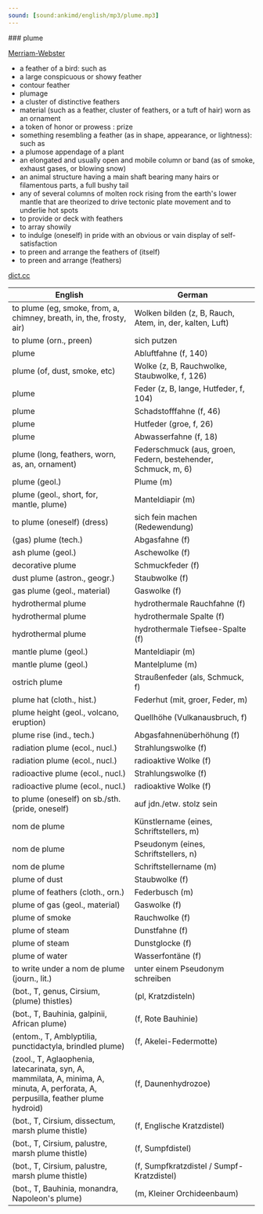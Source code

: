 ```yaml
---
sound: [sound:ankimd/english/mp3/plume.mp3]
---
```


\### plume

[Merriam-Webster](https://www.merriam-webster.com/dictionary/plume)

- a feather of a bird: such as
- a large conspicuous or showy feather
- contour feather
- plumage
- a cluster of distinctive feathers
- material (such as a feather, cluster of feathers, or a tuft of hair) worn as an ornament
- a token of honor or prowess : prize
- something resembling a feather (as in shape, appearance, or lightness): such as
- a plumose appendage of a plant
- an elongated and usually open and mobile column or band (as of smoke, exhaust gases, or blowing snow)
- an animal structure having a main shaft bearing many hairs or filamentous parts, a full bushy tail
- any of several columns of molten rock rising from the earth's lower mantle that are theorized to drive tectonic plate movement and to underlie hot spots
- to provide or deck with feathers
- to array showily
- to indulge (oneself) in pride with an obvious or vain display of self-satisfaction
- to preen and arrange the feathers of (itself)
- to preen and arrange (feathers)

[dict.cc](https://www.dict.cc/plume)

| English        | German       |
| -------------- | ------------ |
| to plume (eg, smoke, from, a, chimney, breath, in, the, frosty, air) | Wolken bilden (z, B, Rauch, Atem, in, der, kalten, Luft) |
| to plume (orn., preen) | sich putzen |
| plume | Abluftfahne (f, 140) |
| plume (of, dust, smoke, etc) | Wolke (z, B, Rauchwolke, Staubwolke, f, 126) |
| plume | Feder (z, B, lange, Hutfeder, f, 104) |
| plume | Schadstofffahne (f, 46) |
| plume | Hutfeder (groe, f, 26) |
| plume | Abwasserfahne (f, 18) |
| plume (long, feathers, worn, as, an, ornament) | Federschmuck (aus, groen, Federn, bestehender, Schmuck, m, 6) |
| plume (geol.) | Plume (m) |
| plume (geol., short, for, mantle, plume) | Manteldiapir (m) |
| to plume (oneself) (dress) | sich fein machen (Redewendung) |
| (gas) plume (tech.) | Abgasfahne (f) |
| ash plume (geol.) | Aschewolke (f) |
| decorative plume | Schmuckfeder (f) |
| dust plume (astron., geogr.) | Staubwolke (f) |
| gas plume (geol., material) | Gaswolke (f) |
| hydrothermal plume | hydrothermale Rauchfahne (f) |
| hydrothermal plume | hydrothermale Spalte (f) |
| hydrothermal plume | hydrothermale Tiefsee-Spalte (f) |
| mantle plume (geol.) | Manteldiapir (m) |
| mantle plume (geol.) | Mantelplume (m) |
| ostrich plume | Straußenfeder (als, Schmuck, f) |
| plume hat (cloth., hist.) | Federhut (mit, groer, Feder, m) |
| plume height (geol., volcano, eruption) | Quellhöhe (Vulkanausbruch, f) |
| plume rise (ind., tech.) | Abgasfahnenüberhöhung (f) |
| radiation plume (ecol., nucl.) | Strahlungswolke (f) |
| radiation plume (ecol., nucl.) | radioaktive Wolke (f) |
| radioactive plume (ecol., nucl.) | Strahlungswolke (f) |
| radioactive plume (ecol., nucl.) | radioaktive Wolke (f) |
| to plume (oneself) on sb./sth. (pride, oneself) | auf jdn./etw. stolz sein |
| nom de plume | Künstlername (eines, Schriftstellers, m) |
| nom de plume | Pseudonym (eines, Schriftstellers, n) |
| nom de plume | Schriftstellername (m) |
| plume of dust | Staubwolke (f) |
| plume of feathers (cloth., orn.) | Federbusch (m) |
| plume of gas (geol., material) | Gaswolke (f) |
| plume of smoke | Rauchwolke (f) |
| plume of steam | Dunstfahne (f) |
| plume of steam | Dunstglocke (f) |
| plume of water | Wasserfontäne (f) |
| to write under a nom de plume (journ., lit.) | unter einem Pseudonym schreiben |
|  (bot., T, genus, Cirsium, (plume) thistles) |  (pl, Kratzdisteln) |
|  (bot., T, Bauhinia, galpinii, African plume) |  (f, Rote Bauhinie) |
|  (entom., T, Amblyptilia, punctidactyla, brindled plume) |  (f, Akelei-Federmotte) |
|  (zool., T, Aglaophenia, latecarinata, syn, A, mammilata, A, minima, A, minuta, A, perforata, A, perpusilla, feather plume hydroid) |  (f, Daunenhydrozoe) |
|  (bot., T, Cirsium, dissectum, marsh plume thistle) |  (f, Englische Kratzdistel) |
|  (bot., T, Cirsium, palustre, marsh plume thistle) |  (f, Sumpfdistel) |
|  (bot., T, Cirsium, palustre, marsh plume thistle) |  (f, Sumpfkratzdistel / Sumpf-Kratzdistel) |
|  (bot., T, Bauhinia, monandra, Napoleon's plume) |  (m, Kleiner Orchideenbaum) |
